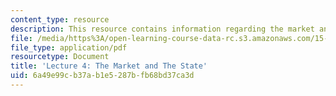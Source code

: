 ```yaml
---
content_type: resource
description: This resource contains information regarding the market and the state.
file: /media/https%3A/open-learning-course-data-rc.s3.amazonaws.com/15-031j-energy-decisions-markets-and-policies-spring-2012/6a49e99cb37ab1e5287bfb68bd37ca3d_MIT15_031JS12_lec4.pdf
file_type: application/pdf
resourcetype: Document
title: 'Lecture 4: The Market and The State'
uid: 6a49e99c-b37a-b1e5-287b-fb68bd37ca3d
---
```

